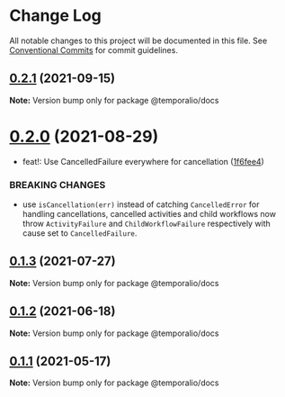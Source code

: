 # Change Log

All notable changes to this project will be documented in this file.
See [Conventional Commits](https://conventionalcommits.org) for commit guidelines.

## [0.2.1](https://github.com/temporalio/sdk-node/compare/@temporalio/docs@0.2.0...@temporalio/docs@0.2.1) (2021-09-15)

**Note:** Version bump only for package @temporalio/docs





# [0.2.0](https://github.com/temporalio/sdk-node/compare/@temporalio/docs@0.1.3...@temporalio/docs@0.2.0) (2021-08-29)


* feat!: Use CancelledFailure everywhere for cancellation ([1f6fee4](https://github.com/temporalio/sdk-node/commit/1f6fee4ad1d045adc904079a57c6bea741d8bc38))


### BREAKING CHANGES

* use `isCancellation(err)` instead of catching `CancelledError` for
handling cancellations, cancelled activities and child workflows now throw
`ActivityFailure` and `ChildWorkflowFailure` respectively with cause set
to `CancelledFailure`.





## [0.1.3](https://github.com/temporalio/sdk-node/compare/@temporalio/docs@0.1.2...@temporalio/docs@0.1.3) (2021-07-27)

**Note:** Version bump only for package @temporalio/docs





## [0.1.2](https://github.com/temporalio/sdk-node/compare/@temporalio/docs@0.1.1...@temporalio/docs@0.1.2) (2021-06-18)

**Note:** Version bump only for package @temporalio/docs





## [0.1.1](https://github.com/temporalio/sdk-node/compare/@temporalio/docs@0.1.0...@temporalio/docs@0.1.1) (2021-05-17)

**Note:** Version bump only for package @temporalio/docs
